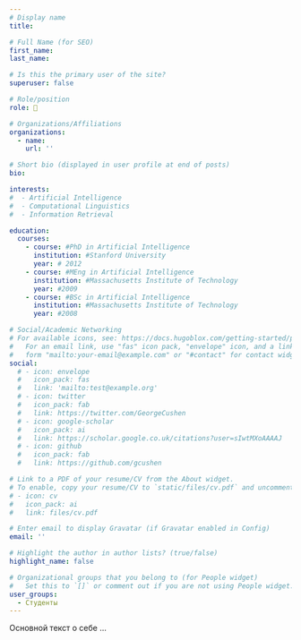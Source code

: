 ```yaml
---
# Display name
title: 

# Full Name (for SEO)
first_name:  
last_name: 

# Is this the primary user of the site?
superuser: false

# Role/position
role: 🥺

# Organizations/Affiliations
organizations:
  - name: 
    url: ''

# Short bio (displayed in user profile at end of posts)
bio: 

interests:
#  - Artificial Intelligence
#  - Computational Linguistics
#  - Information Retrieval

education:
  courses:
    - course: #PhD in Artificial Intelligence
      institution: #Stanford University
      year: # 2012
    - course: #MEng in Artificial Intelligence
      institution: #Massachusetts Institute of Technology
      year: #2009
    - course: #BSc in Artificial Intelligence
      institution: #Massachusetts Institute of Technology
      year: #2008

# Social/Academic Networking
# For available icons, see: https://docs.hugoblox.com/getting-started/page-builder/#icons
#   For an email link, use "fas" icon pack, "envelope" icon, and a link in the
#   form "mailto:your-email@example.com" or "#contact" for contact widget.
social:
  # - icon: envelope
  #   icon_pack: fas
  #   link: 'mailto:test@example.org'
  # - icon: twitter
  #   icon_pack: fab
  #   link: https://twitter.com/GeorgeCushen
  # - icon: google-scholar
  #   icon_pack: ai
  #   link: https://scholar.google.co.uk/citations?user=sIwtMXoAAAAJ
  # - icon: github
  #   icon_pack: fab
  #   link: https://github.com/gcushen

# Link to a PDF of your resume/CV from the About widget.
# To enable, copy your resume/CV to `static/files/cv.pdf` and uncomment the lines below.
# - icon: cv
#   icon_pack: ai
#   link: files/cv.pdf

# Enter email to display Gravatar (if Gravatar enabled in Config)
email: ''

# Highlight the author in author lists? (true/false)
highlight_name: false

# Organizational groups that you belong to (for People widget)
#   Set this to `[]` or comment out if you are not using People widget.
user_groups:
  - Студенты
---
```


Основной текст о себе ... 
